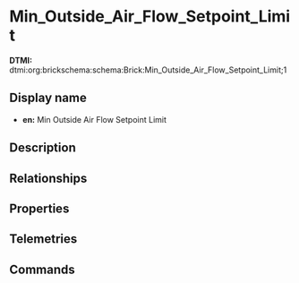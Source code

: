# Min_Outside_Air_Flow_Setpoint_Limit
**DTMI:** dtmi:org:brickschema:schema:Brick:Min_Outside_Air_Flow_Setpoint_Limit;1
## Display name
- **en:** Min Outside Air Flow Setpoint Limit
## Description
## Relationships
## Properties
## Telemetries
## Commands
